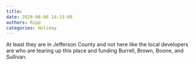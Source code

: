 ```yaml
---
title: 
date: 2020-08-06 14:13:09
authors: Ripp
categories: Holiday
---
```


 At least they are in Jefferson County and not here like the local developers are who are tearing up this place and funding Burrell, Brown, Boone, and Sullivan.
